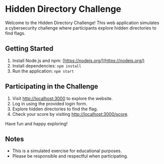 # Hidden Directory Challenge

Welcome to the Hidden Directory Challenge! This web application simulates a cybersecurity challenge where participants explore hidden directories to find flags.

## Getting Started

1. Install Node.js and npm: [https://nodejs.org/](https://nodejs.org/)
2. Install dependencies: `npm install`
3. Run the application: `npm start`

## Participating in the Challenge

1. Visit [http://localhost:3000](http://localhost:3000) to explore the website.
2. Log in using the provided login form.
3. Explore hidden directories to find the flag.
4. Check your score by visiting [http://localhost:3000/score](http://localhost:3000/score).

Have fun and happy exploring!

## Notes

- This is a simulated exercise for educational purposes.
- Please be responsible and respectful when participating.
